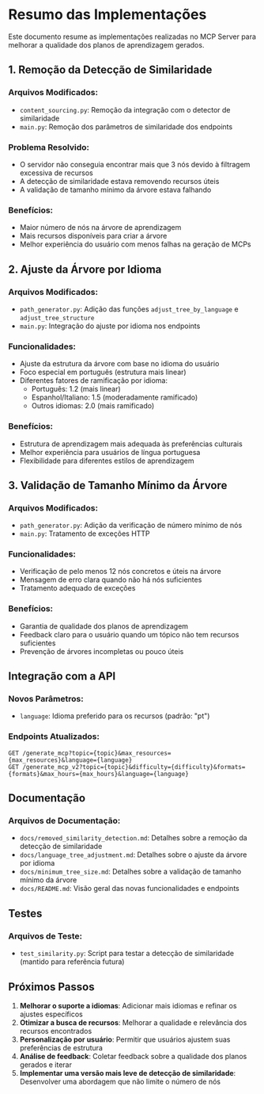# Resumo das Implementações

Este documento resume as implementações realizadas no MCP Server para melhorar a qualidade dos planos de aprendizagem gerados.

## 1. Remoção da Detecção de Similaridade

### Arquivos Modificados:

- `content_sourcing.py`: Remoção da integração com o detector de similaridade
- `main.py`: Remoção dos parâmetros de similaridade dos endpoints

### Problema Resolvido:

- O servidor não conseguia encontrar mais que 3 nós devido à filtragem excessiva de recursos
- A detecção de similaridade estava removendo recursos úteis
- A validação de tamanho mínimo da árvore estava falhando

### Benefícios:

- Maior número de nós na árvore de aprendizagem
- Mais recursos disponíveis para criar a árvore
- Melhor experiência do usuário com menos falhas na geração de MCPs

## 2. Ajuste da Árvore por Idioma

### Arquivos Modificados:

- `path_generator.py`: Adição das funções `adjust_tree_by_language` e `adjust_tree_structure`
- `main.py`: Integração do ajuste por idioma nos endpoints

### Funcionalidades:

- Ajuste da estrutura da árvore com base no idioma do usuário
- Foco especial em português (estrutura mais linear)
- Diferentes fatores de ramificação por idioma:
  - Português: 1.2 (mais linear)
  - Espanhol/Italiano: 1.5 (moderadamente ramificado)
  - Outros idiomas: 2.0 (mais ramificado)

### Benefícios:

- Estrutura de aprendizagem mais adequada às preferências culturais
- Melhor experiência para usuários de língua portuguesa
- Flexibilidade para diferentes estilos de aprendizagem

## 3. Validação de Tamanho Mínimo da Árvore

### Arquivos Modificados:

- `path_generator.py`: Adição da verificação de número mínimo de nós
- `main.py`: Tratamento de exceções HTTP

### Funcionalidades:

- Verificação de pelo menos 12 nós concretos e úteis na árvore
- Mensagem de erro clara quando não há nós suficientes
- Tratamento adequado de exceções

### Benefícios:

- Garantia de qualidade dos planos de aprendizagem
- Feedback claro para o usuário quando um tópico não tem recursos suficientes
- Prevenção de árvores incompletas ou pouco úteis

## Integração com a API

### Novos Parâmetros:

- `language`: Idioma preferido para os recursos (padrão: "pt")

### Endpoints Atualizados:

```
GET /generate_mcp?topic={topic}&max_resources={max_resources}&language={language}
GET /generate_mcp_v2?topic={topic}&difficulty={difficulty}&formats={formats}&max_hours={max_hours}&language={language}
```

## Documentação

### Arquivos de Documentação:

- `docs/removed_similarity_detection.md`: Detalhes sobre a remoção da detecção de similaridade
- `docs/language_tree_adjustment.md`: Detalhes sobre o ajuste da árvore por idioma
- `docs/minimum_tree_size.md`: Detalhes sobre a validação de tamanho mínimo da árvore
- `docs/README.md`: Visão geral das novas funcionalidades e endpoints

## Testes

### Arquivos de Teste:

- `test_similarity.py`: Script para testar a detecção de similaridade (mantido para referência futura)

## Próximos Passos

1. **Melhorar o suporte a idiomas**: Adicionar mais idiomas e refinar os ajustes específicos
2. **Otimizar a busca de recursos**: Melhorar a qualidade e relevância dos recursos encontrados
3. **Personalização por usuário**: Permitir que usuários ajustem suas preferências de estrutura
4. **Análise de feedback**: Coletar feedback sobre a qualidade dos planos gerados e iterar
5. **Implementar uma versão mais leve de detecção de similaridade**: Desenvolver uma abordagem que não limite o número de nós
